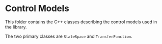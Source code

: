 # Control Models

This folder contains the C++ classes describing the control models used in the library.

The two primary classes are `StateSpace` and `TransferFunction`.
